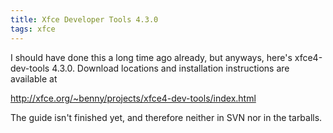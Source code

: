 ```yaml
---
title: Xfce Developer Tools 4.3.0
tags: xfce
---
```


I should have done this a long time ago already, but anyways, here's xfce4-dev-tools 4.3.0. Download locations and installation instructions are available at

<http://xfce.org/~benny/projects/xfce4-dev-tools/index.html>

The guide isn't finished yet, and therefore neither in SVN nor in the tarballs.
